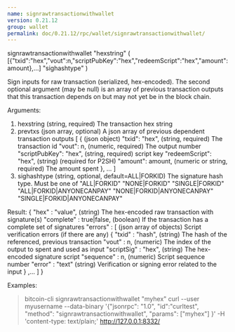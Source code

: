 ```yaml
---
name: signrawtransactionwithwallet
version: 0.21.12
group: wallet
permalink: doc/0.21.12/rpc/wallet/signrawtransactionwithwallet/
---
```


signrawtransactionwithwallet "hexstring" ( [{"txid":"hex","vout":n,"scriptPubKey":"hex","redeemScript":"hex","amount":amount},...] "sighashtype" )

Sign inputs for raw transaction (serialized, hex-encoded).
The second optional argument (may be null) is an array of previous transaction outputs that
this transaction depends on but may not yet be in the block chain.


Arguments:
1. hexstring                       (string, required) The transaction hex string
2. prevtxs                         (json array, optional) A json array of previous dependent transaction outputs
     [
       {                           (json object)
         "txid": "hex",            (string, required) The transaction id
         "vout": n,                (numeric, required) The output number
         "scriptPubKey": "hex",    (string, required) script key
         "redeemScript": "hex",    (string) (required for P2SH)
         "amount": amount,         (numeric or string, required) The amount spent
       },
       ...
     ]
3. sighashtype                     (string, optional, default=ALL|FORKID) The signature hash type. Must be one of
                                   "ALL|FORKID"
                                   "NONE|FORKID"
                                   "SINGLE|FORKID"
                                   "ALL|FORKID|ANYONECANPAY"
                                   "NONE|FORKID|ANYONECANPAY"
                                   "SINGLE|FORKID|ANYONECANPAY"

Result:
{
  "hex" : "value",          (string) The hex-encoded raw transaction with signature(s)
  "complete" : true|false,    (boolean) If the transaction has a complete set of signatures
  "errors" : [                (json array of objects) Script verification errors (if there are any)
    {
      "txid" : "hash",        (string) The hash of the referenced, previous transaction
      "vout" : n,               (numeric) The index of the output to spent and used as input
      "scriptSig" : "hex",    (string) The hex-encoded signature script
      "sequence" : n,           (numeric) Script sequence number
      "error" : "text"        (string) Verification or signing error related to the input
    }
    ,...
  ]
}

Examples:
> bitcoin-cli signrawtransactionwithwallet "myhex"
> curl --user myusername --data-binary '{"jsonrpc": "1.0", "id":"curltest", "method": "signrawtransactionwithwallet", "params": ["myhex"] }' -H 'content-type: text/plain;' http://127.0.0.1:8332/



